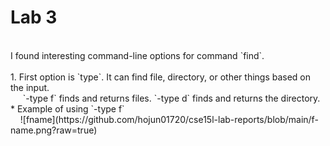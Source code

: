 # Lab  3
<br/>
I found interesting command-line options for command `find`. <br/><br/>
  1. First option is `type`. It can find file, directory, or other things based on the input.<br/>
&nbsp&nbsp&nbsp&nbsp `-type f` finds and returns files. `-type d` finds and returns the directory. <br/>
     * Example of using `-type f` <br/>
&nbsp&nbsp&nbsp&nbsp![fname](https://github.com/hojun01720/cse15l-lab-reports/blob/main/f-name.png?raw=true) 
